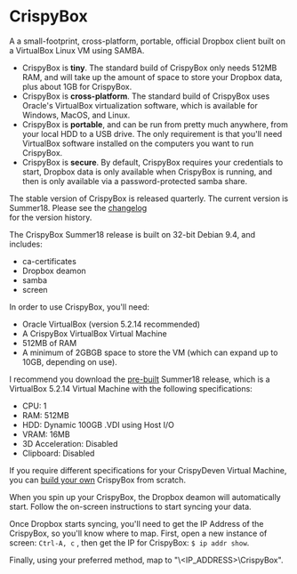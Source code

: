 # CrispyBox
A a small-footprint, cross-platform, portable, official Dropbox client built on a VirtualBox Linux VM using SAMBA.

* CrispyBox is **tiny**. The standard build of CrispyBox only needs 512MB RAM, and will take up the amount of space to store your Dropbox data, plus about 1GB for CrispyBox.
* CrispyBox is **cross-platform**. The standard build of CrispyBox uses Oracle's VirtualBox virtualization software, which is available for Windows, MacOS, and Linux.
* CrispyBox is **portable**, and can be run from pretty much anywhere, from your local HDD to a USB drive. The only requirement is that you'll need VirtualBox software installed on the computers you want to run CrispyBox.
* CrispyBox is **secure**. By default, CrispyBox requires your credentials to start, Dropbox data is only available when CrispyBox is running, and then is only available via a password-protected samba share.


The stable version of CrispyBox is released quarterly. The current version is Summer18. Please see the [changelog](https://github.com/APrettyCoolProgram/CrispyBox/blob/master/Changelog.md)<br> for the version history.

The CrispyBox Summer18 release is built on 32-bit Debian 9.4, and includes:
* ca-certificates
* Dropbox deamon
* samba 
* screen

In order to use CrispyBox, you'll need:
* Oracle VirtualBox (version 5.2.14 recommended)
* A CrispyBox VirtualBox Virtual Machine
* 512MB of RAM
* A minimum of 2GBGB space to store the VM (which can expand up to 10GB, depending on use).

I recommend you download the [pre-built](http://aprettycoolprogram.com/projects/CrispyBox/CrispyBox-Summer18.7z) Summer18 release, which is a VirtualBox 5.2.14 Virtual Machine with the following specifications:
* CPU: 1
* RAM: 512MB
* HDD: Dynamic 100GB .VDI using Host I/O
* VRAM: 16MB
* 3D Acceleration: Disabled
* Clipboard: Disabled

If you require different specifications for your CrispyDeven Virtual Machine, you can [build your own](https://github.com/APrettyCoolProgram/CrispyBox/blob/master/Building-CrispyBox-from-scratch.md) CrispyBox from scratch.

When you spin up your CrispyBox, the Dropbox deamon will automatically start. Follow the on-screen instructions to start syncing your data.

Once Dropbox starts syncing, you'll need to get the IP Address of the CrispyBox, so you'll know where to map. First, open a new instance of screen:
    ```
    Ctrl-A, c
    ```	, then get the IP for CrispyBox:
    ```
    $ ip addr show
    ```.

Finally, using your preferred method, map to "\\<IP_ADDRESS>\CrispyBox". 